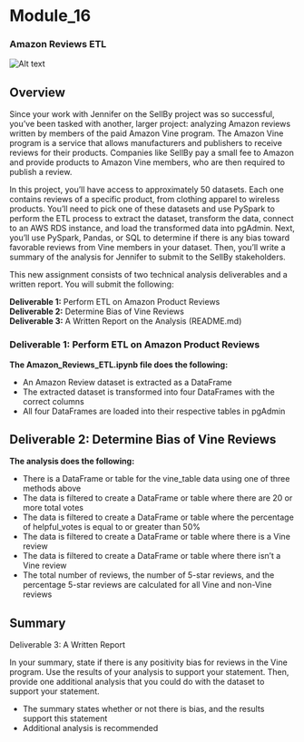 # Module_16
### Amazon Reviews ETL
![Alt text](https://sellerengine.com/wordpress/wp-content/uploads/2019/01/Amazon-Vine-300x167.png)

## Overview
Since your work with Jennifer on the SellBy project was so successful, you’ve been tasked with another, larger project: analyzing Amazon reviews written by members of the paid Amazon Vine program. The Amazon Vine program is a service that allows manufacturers and publishers to receive reviews for their products. Companies like SellBy pay a small fee to Amazon and provide products to Amazon Vine members, who are then required to publish a review.

In this project, you’ll have access to approximately 50 datasets. Each one contains reviews of a specific product, from clothing apparel to wireless products. You’ll need to pick one of these datasets and use PySpark to perform the ETL process to extract the dataset, transform the data, connect to an AWS RDS instance, and load the transformed data into pgAdmin. Next, you’ll use PySpark, Pandas, or SQL to determine if there is any bias toward favorable reviews from Vine members in your dataset. Then, you’ll write a summary of the analysis for Jennifer to submit to the SellBy stakeholders.

This new assignment consists of two technical analysis deliverables and a written report. You will submit the following:

**Deliverable 1:** Perform ETL on Amazon Product Reviews<br>
**Deliverable 2:** Determine Bias of Vine Reviews<br>
**Deliverable 3:** A Written Report on the Analysis (README.md)<br>

### Deliverable 1: Perform ETL on Amazon Product Reviews<br>

**The Amazon_Reviews_ETL.ipynb file does the following:**

   - An Amazon Review dataset is extracted as a DataFrame
   - The extracted dataset is transformed into four DataFrames with the correct columns 
   - All four DataFrames are loaded into their respective tables in pgAdmin

## Deliverable 2: Determine Bias of Vine Reviews
**The analysis does the following:**

  - There is a DataFrame or table for the vine_table data using one of three methods above 
  - The data is filtered to create a DataFrame or table where there are 20 or more total votes 
  - The data is filtered to create a DataFrame or table where the percentage of helpful_votes is equal to or greater than 50% 
  - The data is filtered to create a DataFrame or table where there is a Vine review 
  - The data is filtered to create a DataFrame or table where there isn’t a Vine review
  - The total number of reviews, the number of 5-star reviews, and the percentage 5-star reviews are calculated for all Vine and non-Vine reviews

## Summary
Deliverable 3: A Written Report<br>

In your summary, state if there is any positivity bias for reviews in the Vine program. Use the results of your analysis to support your statement. Then, provide one additional analysis that you could do with the dataset to support your statement.

- The summary states whether or not there is bias, and the results support this statement
- Additional analysis is recommended 
